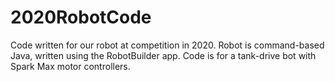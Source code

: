 # 2020RobotCode
Code written for our robot at competition in 2020.
Robot is command-based Java, written using the RobotBuilder app.
Code is for a tank-drive bot with Spark Max motor controllers.

